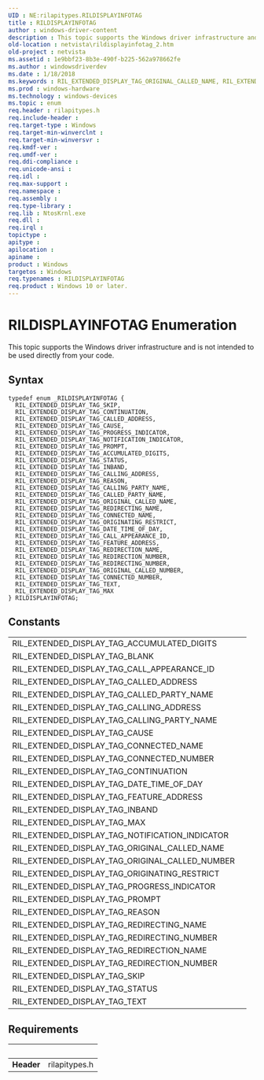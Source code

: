 ```yaml
---
UID : NE:rilapitypes.RILDISPLAYINFOTAG
title : RILDISPLAYINFOTAG
author : windows-driver-content
description : This topic supports the Windows driver infrastructure and is not intended to be used directly from your code.
old-location : netvista\rildisplayinfotag_2.htm
old-project : netvista
ms.assetid : 1e9bbf23-8b3e-490f-b225-562a978662fe
ms.author : windowsdriverdev
ms.date : 1/18/2018
ms.keywords : RIL_EXTENDED_DISPLAY_TAG_ORIGINAL_CALLED_NAME, RIL_EXTENDED_DISPLAY_TAG_ORIGINAL_CALLED_NUMBER, rilapitypes/RIL_EXTENDED_DISPLAY_TAG_CALLING_PARTY_NAME, RIL_EXTENDED_DISPLAY_TAG_FEATURE_ADDRESS, rilapitypes/RIL_EXTENDED_DISPLAY_TAG_PROGRESS_INDICATOR, RIL_EXTENDED_DISPLAY_TAG_REDIRECTION_NUMBER, RIL_EXTENDED_DISPLAY_TAG_DATE_TIME_OF_DAY, RILDISPLAYINFOTAG enumeration [Network Drivers Starting with Windows Vista], RIL_EXTENDED_DISPLAY_TAG_CALLING_ADDRESS, rilapitypes/RIL_EXTENDED_DISPLAY_TAG_CALLING_ADDRESS, RIL_EXTENDED_DISPLAY_TAG_CALLED_PARTY_NAME, rilapitypes/RIL_EXTENDED_DISPLAY_TAG_CALL_APPEARANCE_ID, rilapitypes/RIL_EXTENDED_DISPLAY_TAG_REDIRECTION_NUMBER, rilapitypes/RIL_EXTENDED_DISPLAY_TAG_MAX, rilapitypes/RIL_EXTENDED_DISPLAY_TAG_TEXT, RIL_EXTENDED_DISPLAY_TAG_CONNECTED_NAME, RIL_EXTENDED_DISPLAY_TAG_CALL_APPEARANCE_ID, RIL_EXTENDED_DISPLAY_TAG_PROMPT, rilapitypes/RIL_EXTENDED_DISPLAY_TAG_PROMPT, netvista.rildisplayinfotag_2, rilapitypes/RIL_EXTENDED_DISPLAY_TAG_CONNECTED_NAME, rilapitypes/RIL_EXTENDED_DISPLAY_TAG_REDIRECTION_NAME, RIL_EXTENDED_DISPLAY_TAG_INBAND, RIL_EXTENDED_DISPLAY_TAG_CALLED_ADDRESS, rilapitypes/RIL_EXTENDED_DISPLAY_TAG_REASON, RIL_EXTENDED_DISPLAY_TAG_ORIGINATING_RESTRICT, RIL_EXTENDED_DISPLAY_TAG_REDIRECTION_NAME, rilapitypes/RIL_EXTENDED_DISPLAY_TAG_REDIRECTING_NAME, rilapitypes/RIL_EXTENDED_DISPLAY_TAG_ORIGINAL_CALLED_NAME, rilapitypes/RIL_EXTENDED_DISPLAY_TAG_CALLED_ADDRESS, RIL_EXTENDED_DISPLAY_TAG_CAUSE, RIL_EXTENDED_DISPLAY_TAG_CONTINUATION, RIL_EXTENDED_DISPLAY_TAG_SKIP, rilapitypes/RIL_EXTENDED_DISPLAY_TAG_CALLED_PARTY_NAME, rilapitypes/RIL_EXTENDED_DISPLAY_TAG_SKIP, rilapitypes/RIL_EXTENDED_DISPLAY_TAG_CONTINUATION, rilapitypes/RIL_EXTENDED_DISPLAY_TAG_CAUSE, RIL_EXTENDED_DISPLAY_TAG_REDIRECTING_NAME, rilapitypes/RIL_EXTENDED_DISPLAY_TAG_ORIGINATING_RESTRICT, rilapitypes/RIL_EXTENDED_DISPLAY_TAG_DATE_TIME_OF_DAY, RIL_EXTENDED_DISPLAY_TAG_REDIRECTING_NUMBER, rilapitypes/RIL_EXTENDED_DISPLAY_TAG_FEATURE_ADDRESS, rilapitypes/RILDISPLAYINFOTAG, rilapitypes/RIL_EXTENDED_DISPLAY_TAG_REDIRECTING_NUMBER, RIL_EXTENDED_DISPLAY_TAG_STATUS, rilapitypes/RIL_EXTENDED_DISPLAY_TAG_INBAND, rilapitypes/RIL_EXTENDED_DISPLAY_TAG_NOTIFICATION_INDICATOR, RIL_EXTENDED_DISPLAY_TAG_PROGRESS_INDICATOR, RIL_EXTENDED_DISPLAY_TAG_TEXT, RIL_EXTENDED_DISPLAY_TAG_MAX, RIL_EXTENDED_DISPLAY_TAG_NOTIFICATION_INDICATOR, RIL_EXTENDED_DISPLAY_TAG_REASON, rilapitypes/RIL_EXTENDED_DISPLAY_TAG_CONNECTED_NUMBER, rilapitypes/RIL_EXTENDED_DISPLAY_TAG_ACCUMULATED_DIGITS, rilapitypes/RIL_EXTENDED_DISPLAY_TAG_ORIGINAL_CALLED_NUMBER, RILDISPLAYINFOTAG, RIL_EXTENDED_DISPLAY_TAG_CONNECTED_NUMBER, RIL_EXTENDED_DISPLAY_TAG_ACCUMULATED_DIGITS, RIL_EXTENDED_DISPLAY_TAG_CALLING_PARTY_NAME, rilapitypes/RIL_EXTENDED_DISPLAY_TAG_STATUS
ms.prod : windows-hardware
ms.technology : windows-devices
ms.topic : enum
req.header : rilapitypes.h
req.include-header : 
req.target-type : Windows
req.target-min-winverclnt : 
req.target-min-winversvr : 
req.kmdf-ver : 
req.umdf-ver : 
req.ddi-compliance : 
req.unicode-ansi : 
req.idl : 
req.max-support : 
req.namespace : 
req.assembly : 
req.type-library : 
req.lib : NtosKrnl.exe
req.dll : 
req.irql : 
topictype : 
apitype : 
apilocation : 
apiname : 
product : Windows
targetos : Windows
req.typenames : RILDISPLAYINFOTAG
req.product : Windows 10 or later.
---
```


# RILDISPLAYINFOTAG Enumeration
This topic supports the Windows driver infrastructure and is not intended to be used directly from your code.

## Syntax
````
typedef enum _RILDISPLAYINFOTAG { 
  RIL_EXTENDED_DISPLAY_TAG_SKIP,
  RIL_EXTENDED_DISPLAY_TAG_CONTINUATION,
  RIL_EXTENDED_DISPLAY_TAG_CALLED_ADDRESS,
  RIL_EXTENDED_DISPLAY_TAG_CAUSE,
  RIL_EXTENDED_DISPLAY_TAG_PROGRESS_INDICATOR,
  RIL_EXTENDED_DISPLAY_TAG_NOTIFICATION_INDICATOR,
  RIL_EXTENDED_DISPLAY_TAG_PROMPT,
  RIL_EXTENDED_DISPLAY_TAG_ACCUMULATED_DIGITS,
  RIL_EXTENDED_DISPLAY_TAG_STATUS,
  RIL_EXTENDED_DISPLAY_TAG_INBAND,
  RIL_EXTENDED_DISPLAY_TAG_CALLING_ADDRESS,
  RIL_EXTENDED_DISPLAY_TAG_REASON,
  RIL_EXTENDED_DISPLAY_TAG_CALLING_PARTY_NAME,
  RIL_EXTENDED_DISPLAY_TAG_CALLED_PARTY_NAME,
  RIL_EXTENDED_DISPLAY_TAG_ORIGINAL_CALLED_NAME,
  RIL_EXTENDED_DISPLAY_TAG_REDIRECTING_NAME,
  RIL_EXTENDED_DISPLAY_TAG_CONNECTED_NAME,
  RIL_EXTENDED_DISPLAY_TAG_ORIGINATING_RESTRICT,
  RIL_EXTENDED_DISPLAY_TAG_DATE_TIME_OF_DAY,
  RIL_EXTENDED_DISPLAY_TAG_CALL_APPEARANCE_ID,
  RIL_EXTENDED_DISPLAY_TAG_FEATURE_ADDRESS,
  RIL_EXTENDED_DISPLAY_TAG_REDIRECTION_NAME,
  RIL_EXTENDED_DISPLAY_TAG_REDIRECTION_NUMBER,
  RIL_EXTENDED_DISPLAY_TAG_REDIRECTING_NUMBER,
  RIL_EXTENDED_DISPLAY_TAG_ORIGINAL_CALLED_NUMBER,
  RIL_EXTENDED_DISPLAY_TAG_CONNECTED_NUMBER,
  RIL_EXTENDED_DISPLAY_TAG_TEXT,
  RIL_EXTENDED_DISPLAY_TAG_MAX
} RILDISPLAYINFOTAG;
````

## Constants

<table>

<tr>
<td>RIL_EXTENDED_DISPLAY_TAG_ACCUMULATED_DIGITS</td>
<td></td>
</tr>

<tr>
<td>RIL_EXTENDED_DISPLAY_TAG_BLANK</td>
<td></td>
</tr>

<tr>
<td>RIL_EXTENDED_DISPLAY_TAG_CALL_APPEARANCE_ID</td>
<td></td>
</tr>

<tr>
<td>RIL_EXTENDED_DISPLAY_TAG_CALLED_ADDRESS</td>
<td></td>
</tr>

<tr>
<td>RIL_EXTENDED_DISPLAY_TAG_CALLED_PARTY_NAME</td>
<td></td>
</tr>

<tr>
<td>RIL_EXTENDED_DISPLAY_TAG_CALLING_ADDRESS</td>
<td></td>
</tr>

<tr>
<td>RIL_EXTENDED_DISPLAY_TAG_CALLING_PARTY_NAME</td>
<td></td>
</tr>

<tr>
<td>RIL_EXTENDED_DISPLAY_TAG_CAUSE</td>
<td></td>
</tr>

<tr>
<td>RIL_EXTENDED_DISPLAY_TAG_CONNECTED_NAME</td>
<td></td>
</tr>

<tr>
<td>RIL_EXTENDED_DISPLAY_TAG_CONNECTED_NUMBER</td>
<td></td>
</tr>

<tr>
<td>RIL_EXTENDED_DISPLAY_TAG_CONTINUATION</td>
<td></td>
</tr>

<tr>
<td>RIL_EXTENDED_DISPLAY_TAG_DATE_TIME_OF_DAY</td>
<td></td>
</tr>

<tr>
<td>RIL_EXTENDED_DISPLAY_TAG_FEATURE_ADDRESS</td>
<td></td>
</tr>

<tr>
<td>RIL_EXTENDED_DISPLAY_TAG_INBAND</td>
<td></td>
</tr>

<tr>
<td>RIL_EXTENDED_DISPLAY_TAG_MAX</td>
<td></td>
</tr>

<tr>
<td>RIL_EXTENDED_DISPLAY_TAG_NOTIFICATION_INDICATOR</td>
<td></td>
</tr>

<tr>
<td>RIL_EXTENDED_DISPLAY_TAG_ORIGINAL_CALLED_NAME</td>
<td></td>
</tr>

<tr>
<td>RIL_EXTENDED_DISPLAY_TAG_ORIGINAL_CALLED_NUMBER</td>
<td></td>
</tr>

<tr>
<td>RIL_EXTENDED_DISPLAY_TAG_ORIGINATING_RESTRICT</td>
<td></td>
</tr>

<tr>
<td>RIL_EXTENDED_DISPLAY_TAG_PROGRESS_INDICATOR</td>
<td></td>
</tr>

<tr>
<td>RIL_EXTENDED_DISPLAY_TAG_PROMPT</td>
<td></td>
</tr>

<tr>
<td>RIL_EXTENDED_DISPLAY_TAG_REASON</td>
<td></td>
</tr>

<tr>
<td>RIL_EXTENDED_DISPLAY_TAG_REDIRECTING_NAME</td>
<td></td>
</tr>

<tr>
<td>RIL_EXTENDED_DISPLAY_TAG_REDIRECTING_NUMBER</td>
<td></td>
</tr>

<tr>
<td>RIL_EXTENDED_DISPLAY_TAG_REDIRECTION_NAME</td>
<td></td>
</tr>

<tr>
<td>RIL_EXTENDED_DISPLAY_TAG_REDIRECTION_NUMBER</td>
<td></td>
</tr>

<tr>
<td>RIL_EXTENDED_DISPLAY_TAG_SKIP</td>
<td></td>
</tr>

<tr>
<td>RIL_EXTENDED_DISPLAY_TAG_STATUS</td>
<td></td>
</tr>

<tr>
<td>RIL_EXTENDED_DISPLAY_TAG_TEXT</td>
<td></td>
</tr>
</table>


## Requirements
| &nbsp; | &nbsp; |
| ---- |:---- |
| **Header** | rilapitypes.h |